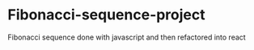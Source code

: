 # Fibonacci-sequence-project
Fibonacci sequence done with javascript and then refactored into react
